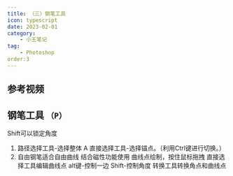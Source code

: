 ```yaml
---
title: （三）钢笔工具
icon: typescript
date: 2023-02-01
category:
    - 小王笔记
tag: 
    - Photoshop
order:3
---
```


## 参考视频

## 钢笔工具 `（P）`
Shift可以锁定角度 
1. 路径选择工具-选择整体 A 直接选择工具-选择锚点。（利用Ctrl键进行切换。）
2. 自由钢笔适合自由曲线 结合磁性功能使用
曲线点绘制，按住鼠标拖拽 直接选择工具编辑曲线点 alt键-控制一边 Shift-控制角度 转换工具转换角点和曲线点
